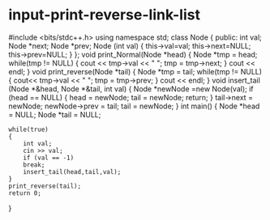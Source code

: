 # input-print-reverse-link-list
#include <bits/stdc++.h>
using namespace std;
class Node
{
    public:
    int val;
    Node *next;
    Node *prev;
    Node (int val)
    {
        this->val=val;
        this->next=NULL;
        this->prev=NULL;
    }
};
void print_Normal(Node *head)
{
    Node *tmp = head;
    while(tmp != NULL)
    {
        cout << tmp->val << " ";
        tmp = tmp->next;
    }
    cout << endl;
}
void print_reverse(Node *tail)
{
    Node *tmp = tail;
    while(tmp != NULL)
    {
        cout<< tmp->val << " ";
        tmp = tmp->prev;
    }
    cout << endl; 
}
void insert_tail (Node *&head, Node *&tail, int val)
{
    Node *newNode =new Node(val);
    if (head == NULL)
    {
        head = newNode;
        tail = newNode;
        return;
    }
    tail->next = newNode;
    newNode->prev = tail;
    tail = newNode;
}
int main()
{
    Node *head = NULL;
    Node *tail = NULL;

    while(true)
    {
        int val;
        cin >> val;
        if (val == -1)
        break;
        insert_tail(head,tail,val);
    }
    print_reverse(tail);
    return 0;
}
